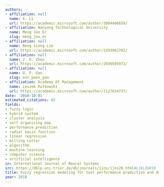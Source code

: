 ```yaml
---
authors:
- affiliation: null
  name: X. Li
  url: https://academic.microsoft.com/author/3084406659/
- affiliation: Nanyang Technological University
  name: Meng Joo Er
  slug: meng_joo_er
- affiliation: null
  name: Beng Siong Lim
  url: https://academic.microsoft.com/author/2293962702/
- affiliation: null
  name: J. H. Zhou
  url: https://academic.microsoft.com/author/2936505972/
- affiliation: null
  name: O. P. Gan
  slug: oon_peen_gan
- affiliation: Academy Of Management
  name: Leszek Rutkowski
  url: https://academic.microsoft.com/author/2127834737/
date: '2010-10-01'
estimated_citations: 82
fields:
- fuzzy logic
- hybrid system
- cluster analysis
- self organizing map
- performance prediction
- radial basis function
- linear regression
- milling cutter
- algorithm
- machine learning
- computer science
- artificial intelligence
in: International Journal of Neural Systems
src: https://dblp.uni-trier.de/db/journals/ijns/ijns20.html#LiELZGR10
title: Fuzzy regression modeling for tool performance prediction and degradation detection.
year: 2010
---
```

